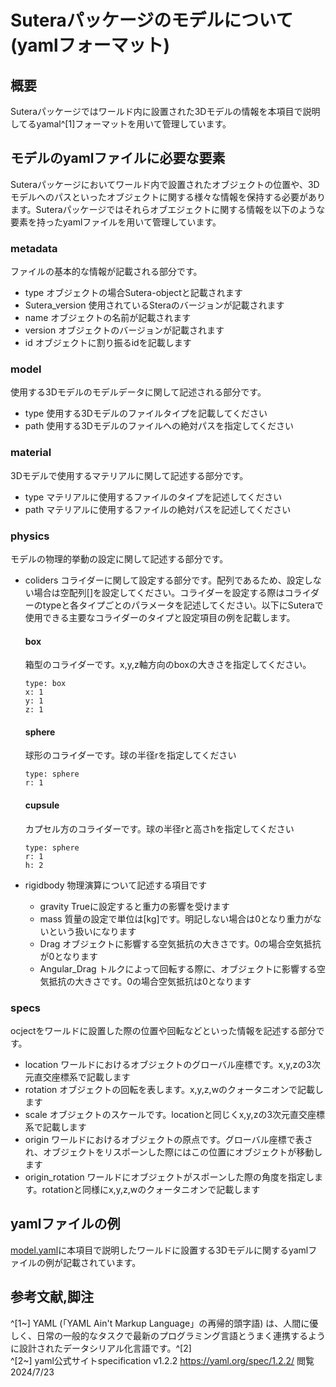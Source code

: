 # Suteraパッケージのモデルについて(yamlフォーマット)

## 概要
Suteraパッケージではワールド内に設置された3Dモデルの情報を本項目で説明してるyamal^[1]フォーマットを用いて管理しています。

## モデルのyamlファイルに必要な要素
Suteraパッケージにおいてワールド内で設置されたオブジェクトの位置や、3Dモデルへのパスといったオブジェクトに関する様々な情報を保持する必要があります。Suteraパッケージではそれらオブエジェクトに関する情報を以下のような要素を持ったyamlファイルを用いて管理しています。

### metadata
ファイルの基本的な情報が記載される部分です。
- type オブジェクトの場合Sutera-objectと記載されます
- Sutera_version 使用されているSteraのバージョンが記載されます
- name オブジェクトの名前が記載されます
- version オブジェクトのバージョンが記載されます
- id オブジェクトに割り振るidを記載します

### model
使用する3Dモデルのモデルデータに関して記述される部分です。
- type 使用する3Dモデルのファイルタイプを記載してください
- path 使用する3Dモデルのファイルへの絶対パスを指定してください

### material
3Dモデルで使用するマテリアルに関して記述する部分です。
- type マテリアルに使用するファイルのタイプを記述してください
- path マテリアルに使用するファイルの絶対パスを記述してください

### physics
モデルの物理的挙動の設定に関して記述する部分です。
- coliders
コライダーに関して設定する部分です。配列であるため、設定しない場合は空配列[]を設定してください。コライダーを設定する際はコライダーのtypeと各タイプごとのパラメータを記述してください。以下にSuteraで使用できる主要なコライダーのタイプと設定項目の例を記載します。
  #### box
  箱型のコライダーです。x,y,z軸方向のboxの大きさを指定してください。
  ```
  type: box  
  x: 1  
  y: 1  
  z: 1  
    ```  
  #### sphere
  球形のコライダーです。球の半径rを指定してください
  ```
  type: sphere
  r: 1
  ```

  #### cupsule
  カプセル方のコライダーです。球の半径rと高さhを指定してください
  ```
  type: sphere
  r: 1
  h: 2
  ```


- rigidbody 物理演算について記述する項目です
  - gravity Trueに設定すると重力の影響を受けます
  - mass 質量の設定で単位は[kg]です。明記しない場合は0となり重力がないという扱いになります
  - Drag オブジェクトに影響する空気抵抗の大きさです。0の場合空気抵抗が0となります
  - Angular_Drag トルクによって回転する際に、オブジェクトに影響する空気抵抗の大きさです。0の場合空気抵抗は0となります

### specs
ocjectをワールドに設置した際の位置や回転などといった情報を記述する部分です。
- location ワールドにおけるオブジェクトのグローバル座標です。x,y,zの3次元直交座標系で記載します
- rotation オブジェクトの回転を表します。x,y,z,wのクォータニオンで記載します
- scale オブジェクトのスケールです。locationと同じくx,y,zの3次元直交座標系で記載します
- origin ワールドにおけるオブジェクトの原点です。グローバル座標で表され、オブジェクトをリスポーンした際にはこの位置にオブジェクトが移動します
- origin_rotation ワールドにオブジェクトがスポーンした際の角度を指定します。rotationと同様にx,y,z,wのクォータニオンで記載します
## yamlファイルの例
[model.yaml](./model.yaml)に本項目で説明したワールドに設置する3Dモデルに関するyamlファイルの例が記載されています。

## 参考文献,脚注
^[1~] YAML (「YAML Ain't Markup Language」の再帰的頭字語) は、人間に優しく、日常の一般的なタスクで最新のプログラミング言語とうまく連携するように設計されたデータシリアル化言語です。^[2]  
^[2~] yaml公式サイトspecification v1.2.2 https://yaml.org/spec/1.2.2/ 閲覧2024/7/23